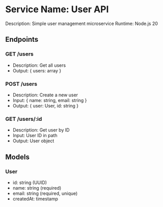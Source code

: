 # Service Name: User API
Description: Simple user management microservice
Runtime: Node.js 20

## Endpoints
### GET /users
- Description: Get all users
- Output: { users: array }

### POST /users
- Description: Create a new user
- Input: { name: string, email: string }
- Output: { user: User, id: string }

### GET /users/:id
- Description: Get user by ID
- Input: User ID in path
- Output: User object

## Models
### User
- id: string (UUID)
- name: string (required)
- email: string (required, unique)
- createdAt: timestamp